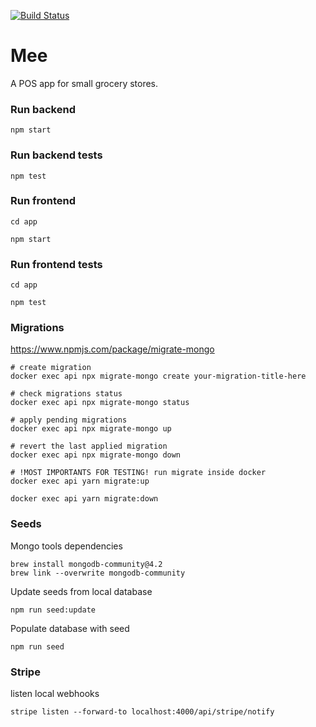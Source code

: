 [![Build Status](https://travis-ci.com/kayroncabral/mee.svg?token=ibFoUs4Eey7Bsz93pLds&branch=master)](https://travis-ci.com/kayroncabral/mee)

# Mee

A POS app for small grocery stores.

### Run backend

`npm start`

### Run backend tests

`npm test`

### Run frontend

`cd app`

`npm start`

### Run frontend tests

`cd app`

`npm test`

### Migrations

https://www.npmjs.com/package/migrate-mongo

```
# create migration
docker exec api npx migrate-mongo create your-migration-title-here

# check migrations status
docker exec api npx migrate-mongo status

# apply pending migrations
docker exec api npx migrate-mongo up

# revert the last applied migration
docker exec api npx migrate-mongo down

# !MOST IMPORTANTS FOR TESTING! run migrate inside docker
docker exec api yarn migrate:up

docker exec api yarn migrate:down

```

### Seeds

Mongo tools dependencies
```
brew install mongodb-community@4.2
brew link --overwrite mongodb-community
```

Update seeds from local database

```
npm run seed:update
```

Populate database with seed

```
npm run seed
```

### Stripe

listen local webhooks
```
stripe listen --forward-to localhost:4000/api/stripe/notify
```
